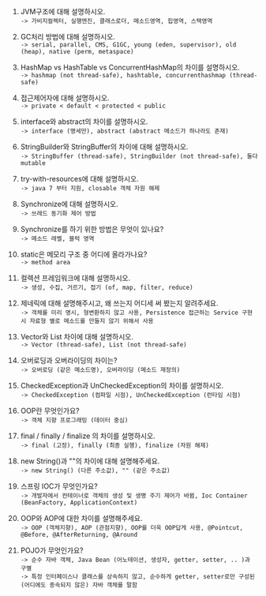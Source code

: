 1. JVM구조에 대해 설명하시오.  
 `-> 가비지컬렉터, 실행엔진, 클래스로더, 메소드영역, 힙영역, 스택영역`  

2. GC처리 방법에 대해 설명하시오.  
 `-> serial, parallel, CMS, G1GC, young (eden, supervisor), old (heap), native (perm, metaspace)`  

3. HashMap vs HashTable vs ConcurrentHashMap의 차이를 설명하시오.  
 `-> hashmap (not thread-safe), hashtable, concurrenthashmap (thread-safe)`  

4. 접근제어자에 대해 설명하시오.  
 `-> private < default < protected < public`  

5. interface와 abstract의 차이를 설명하시오.  
 `-> interface (명세만), abstract (abstract 메소드가 하나라도 존재)`  

6. StringBuilder와 StringBuffer의 차이에 대해 설명하시오.  
 `-> StringBuffer (thread-safe), StringBuilder (not thread-safe), 둘다 mutable`  

7. try-with-resources에 대해 설명하시오.  
 `-> java 7 부터 지원, closable 객체 자원 해제`  

8. Synchronize에 대해 설명하시오.  
 `-> 쓰레드 동기화 제어 방법`  

9. Synchronize를 하기 위한 방법은 무엇이 있나요?  
 `-> 메소드 레벨, 블럭 영역`  

10. static은 메모리 구조 중 어디에 올라가나요?  
 `-> method area`  

11. 컬렉션 프레임워크에 대해 설명하시오.  
 `-> 생성, 수집, 거르기, 접기 (of, map, filter, reduce)`  

12. 제네릭에 대해 설명해주시고, 왜 쓰는지 어디세 써 봤는지 알려주세요.  
 `-> 객체를 미리 명시, 형변환하지 않고 사용, Persistence 접근하는 Service 구현 시 자료형 별로 메소드를 만들지 않기 위해서 사용`  

13. Vector와 List 차이에 대해 설명하시오.  
 `-> Vector (thread-safe), List (not thread-safe)`  

14. 오버로딩과 오버라이딩의 차이는?  
 `-> 오버로딩 (같은 메소드명), 오버라이딩 (메소드 재정의)`  

15. CheckedException과 UnCheckedException의 차이를 설명하시오.  
 `-> CheckedException (컴파일 시점), UnCheckedException (런타임 시점)`  

16. OOP란 무엇인가요?  
 `-> 객체 지향 프로그래밍 (데이터 중심)`  

17. final / finally / finalize 의 차이를 설명하시오.  
 `-> final (고정), finally (최종 실행), finalize (자원 해제)`  

18. new String()과 ""의 차이에 대해 설명해주세요.  
 `-> new String() (다른 주소값), "" (같은 주소값)`  

19. 스프링 IOC가 무엇인가요?  
 `-> 개발자에서 컨테이너로 객체의 생성 및 생명 주기 제어가 바뀜, Ioc Container (BeanFactory, ApplicationContext)`  

20. OOP와 AOP에 대한 차이를 설명해주세요.  
 `-> OOP (객체지향), AOP (관점지향), OOP를 더욱 OOP답게 사용, @Pointcut, @Before, @AfterReturning, @Around`  

21. POJO가 무엇인가요?  
 `-> 순수 자바 객체, Java Bean (어노테이션, 생성자, getter, setter, .. )과 구별`<br>
 `-> 특정 인터페이스나 클래스를 상속하지 않고, 순수하게 getter, setter로만 구성된(어디에도 종속되지 않은) 자바 객체를 말함`
